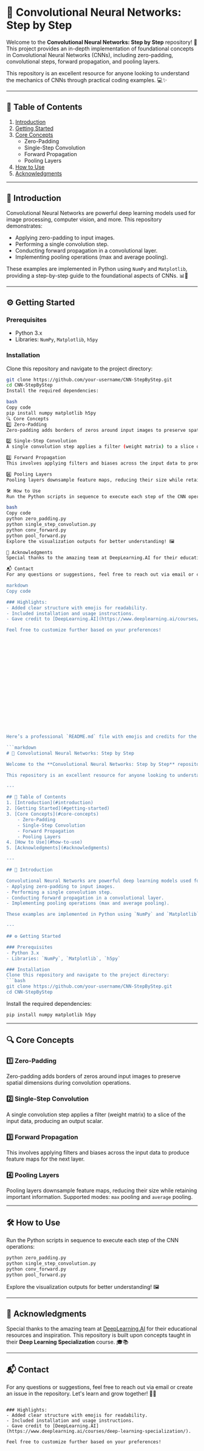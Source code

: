 # 🧠 Convolutional Neural Networks: Step by Step

Welcome to the **Convolutional Neural Networks: Step by Step** repository! 🚀 This project provides an in-depth implementation of foundational concepts in Convolutional Neural Networks (CNNs), including zero-padding, convolutional steps, forward propagation, and pooling layers. 

This repository is an excellent resource for anyone looking to understand the mechanics of CNNs through practical coding examples. 💻✨

---

## 📖 Table of Contents
1. [Introduction](#introduction)
2. [Getting Started](#getting-started)
3. [Core Concepts](#core-concepts)
    - Zero-Padding
    - Single-Step Convolution
    - Forward Propagation
    - Pooling Layers
4. [How to Use](#how-to-use)
5. [Acknowledgments](#acknowledgments)

---

## 🌟 Introduction

Convolutional Neural Networks are powerful deep learning models used for image processing, computer vision, and more. This repository demonstrates:
- Applying zero-padding to input images.
- Performing a single convolution step.
- Conducting forward propagation in a convolutional layer.
- Implementing pooling operations (max and average pooling).

These examples are implemented in Python using `NumPy` and `Matplotlib`, providing a step-by-step guide to the foundational aspects of CNNs. 📊📸

---

## ⚙️ Getting Started

### Prerequisites
- Python 3.x
- Libraries: `NumPy`, `Matplotlib`, `h5py`

### Installation
Clone this repository and navigate to the project directory:
```bash
git clone https://github.com/your-username/CNN-StepByStep.git
cd CNN-StepByStep
Install the required dependencies:

bash
Copy code
pip install numpy matplotlib h5py
🔍 Core Concepts
1️⃣ Zero-Padding
Zero-padding adds borders of zeros around input images to preserve spatial dimensions during convolution operations.

2️⃣ Single-Step Convolution
A single convolution step applies a filter (weight matrix) to a slice of the input data, producing an output scalar.

3️⃣ Forward Propagation
This involves applying filters and biases across the input data to produce feature maps for the next layer.

4️⃣ Pooling Layers
Pooling layers downsample feature maps, reducing their size while retaining important information. Supported modes: max pooling and average pooling.

🛠️ How to Use
Run the Python scripts in sequence to execute each step of the CNN operations:

bash
Copy code
python zero_padding.py
python single_step_convolution.py
python conv_forward.py
python pool_forward.py
Explore the visualization outputs for better understanding! 🖼️

🙌 Acknowledgments
Special thanks to the amazing team at DeepLearning.AI for their educational resources and inspiration. This repository is built upon concepts taught in their Deep Learning Specialization course. 🎓📚

📬 Contact
For any questions or suggestions, feel free to reach out via email or create an issue in the repository. Let's learn and grow together! 🌱✨

markdown
Copy code

### Highlights:
- Added clear structure with emojis for readability.
- Included installation and usage instructions.
- Gave credit to [DeepLearning.AI](https://www.deeplearning.ai/courses/deep-learning-specialization/). 

Feel free to customize further based on your preferences!



















Here’s a professional `README.md` file with emojis and credits for the repository:

```markdown
# 🧠 Convolutional Neural Networks: Step by Step

Welcome to the **Convolutional Neural Networks: Step by Step** repository! 🚀 This project provides an in-depth implementation of foundational concepts in Convolutional Neural Networks (CNNs), including zero-padding, convolutional steps, forward propagation, and pooling layers. 

This repository is an excellent resource for anyone looking to understand the mechanics of CNNs through practical coding examples. 💻✨

---

## 📖 Table of Contents
1. [Introduction](#introduction)
2. [Getting Started](#getting-started)
3. [Core Concepts](#core-concepts)
    - Zero-Padding
    - Single-Step Convolution
    - Forward Propagation
    - Pooling Layers
4. [How to Use](#how-to-use)
5. [Acknowledgments](#acknowledgments)

---

## 🌟 Introduction

Convolutional Neural Networks are powerful deep learning models used for image processing, computer vision, and more. This repository demonstrates:
- Applying zero-padding to input images.
- Performing a single convolution step.
- Conducting forward propagation in a convolutional layer.
- Implementing pooling operations (max and average pooling).

These examples are implemented in Python using `NumPy` and `Matplotlib`, providing a step-by-step guide to the foundational aspects of CNNs. 📊📸

---

## ⚙️ Getting Started

### Prerequisites
- Python 3.x
- Libraries: `NumPy`, `Matplotlib`, `h5py`

### Installation
Clone this repository and navigate to the project directory:
```bash
git clone https://github.com/your-username/CNN-StepByStep.git
cd CNN-StepByStep
```

Install the required dependencies:
```bash
pip install numpy matplotlib h5py
```

---

## 🔍 Core Concepts

### 1️⃣ Zero-Padding
Zero-padding adds borders of zeros around input images to preserve spatial dimensions during convolution operations. 

### 2️⃣ Single-Step Convolution
A single convolution step applies a filter (weight matrix) to a slice of the input data, producing an output scalar.

### 3️⃣ Forward Propagation
This involves applying filters and biases across the input data to produce feature maps for the next layer.

### 4️⃣ Pooling Layers
Pooling layers downsample feature maps, reducing their size while retaining important information. Supported modes: `max` pooling and `average` pooling.

---

## 🛠️ How to Use

Run the Python scripts in sequence to execute each step of the CNN operations:
```bash
python zero_padding.py
python single_step_convolution.py
python conv_forward.py
python pool_forward.py
```

Explore the visualization outputs for better understanding! 🖼️

---

## 🙌 Acknowledgments

Special thanks to the amazing team at [DeepLearning.AI](https://www.deeplearning.ai/courses/deep-learning-specialization/) for their educational resources and inspiration. This repository is built upon concepts taught in their **Deep Learning Specialization** course. 🎓📚

---

## 📬 Contact

For any questions or suggestions, feel free to reach out via email or create an issue in the repository. Let's learn and grow together! 🌱✨
```

### Highlights:
- Added clear structure with emojis for readability.
- Included installation and usage instructions.
- Gave credit to [DeepLearning.AI](https://www.deeplearning.ai/courses/deep-learning-specialization/). 

Feel free to customize further based on your preferences!


